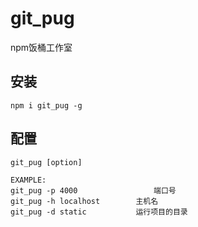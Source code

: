 # git_pug
npm饭桶工作室

## 安装

```
npm i git_pug -g
```

## 配置
```
git_pug [option]

EXAMPLE:
git_pug -p 4000 				端口号
git_pug -h localhost 		主机名
git_pug -d static   		运行项目的目录
```
